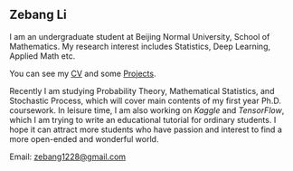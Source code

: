 
## Zebang Li

I am an undergraduate student at Beijing Normal University, School of Mathematics. My research interest includes Statistics, Deep Learning, Applied Math etc. 

You can see my [CV][1] and some [Projects][2].

Recently I am studying Probability Theory, Mathematical Statistics, and Stochastic Process, which will cover main contents of my first year Ph.D. coursework. In leisure time, I am also working on *Kaggle* and *TensorFlow*, which I am trying to write an educational tutorial for ordinary students. I hope it can attract more students who have passion and interest to find a more open-ended and wonderful world.


Email: zebang1228@gmail.com


[1]: https://lizebang.com/about/cv.html
[2]: https://lizebang.com/zebang/html/explore.html

